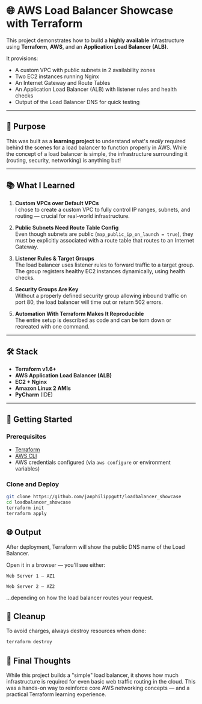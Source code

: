 # 🌐 AWS Load Balancer Showcase with Terraform

This project demonstrates how to build a **highly available** infrastructure using **Terraform**, **AWS**, and an **Application Load Balancer (ALB)**.

It provisions:
- A custom VPC with public subnets in 2 availability zones
- Two EC2 instances running Nginx
- An Internet Gateway and Route Tables
- An Application Load Balancer (ALB) with listener rules and health checks
- Output of the Load Balancer DNS for quick testing

---

## 🚀 Purpose

This was built as a **learning project** to understand what's *really* required behind the scenes for a load balancer to function properly in AWS. While the concept of a load balancer is simple, the infrastructure surrounding it (routing, security, networking) is anything but!

---

## 📚 What I Learned

1. **Custom VPCs over Default VPCs**  
   I chose to create a custom VPC to fully control IP ranges, subnets, and routing — crucial for real-world infrastructure.

2. **Public Subnets Need Route Table Config**  
   Even though subnets are public (`map_public_ip_on_launch = true`), they must be explicitly associated with a route table that routes to an Internet Gateway.

3. **Listener Rules & Target Groups**  
   The load balancer uses listener rules to forward traffic to a target group. The group registers healthy EC2 instances dynamically, using health checks.

4. **Security Groups Are Key**  
   Without a properly defined security group allowing inbound traffic on port 80, the load balancer will time out or return 502 errors.

5. **Automation With Terraform Makes It Reproducible**  
   The entire setup is described as code and can be torn down or recreated with one command.

---

## 🛠️ Stack

- **Terraform v1.6+**
- **AWS Application Load Balancer (ALB)**
- **EC2 + Nginx**
- **Amazon Linux 2 AMIs**
- **PyCharm** (IDE)

---

## 🧪 Getting Started

### Prerequisites

- [Terraform](https://developer.hashicorp.com/terraform/downloads)
- [AWS CLI](https://docs.aws.amazon.com/cli/latest/userguide/install-cliv2.html)
- AWS credentials configured (via `aws configure` or environment variables)

### Clone and Deploy

```bash
git clone https://github.com/janphilippgutt/loadbalancer_showcase
cd loadbalancer_showcase
terraform init
terraform apply
```

## 🌐 Output

After deployment, Terraform will show the public DNS name of the Load Balancer.

Open it in a browser — you'll see either:

    Web Server 1 – AZ1

    Web Server 2 – AZ2

...depending on how the load balancer routes your request.
## 🧹 Cleanup

To avoid charges, always destroy resources when done:

```bash
terraform destroy
```

## 🧠 Final Thoughts

While this project builds a "simple" load balancer, it shows how much infrastructure is required for even basic web traffic routing in the cloud. This was a hands-on way to reinforce core AWS networking concepts — and a practical Terraform learning experience.